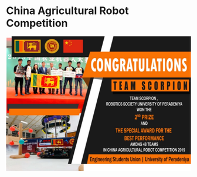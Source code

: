 # China Agricultural Robot Competition
<center>
<img src="./media/cover.JPG" alt="Drawing"/>
</center>
